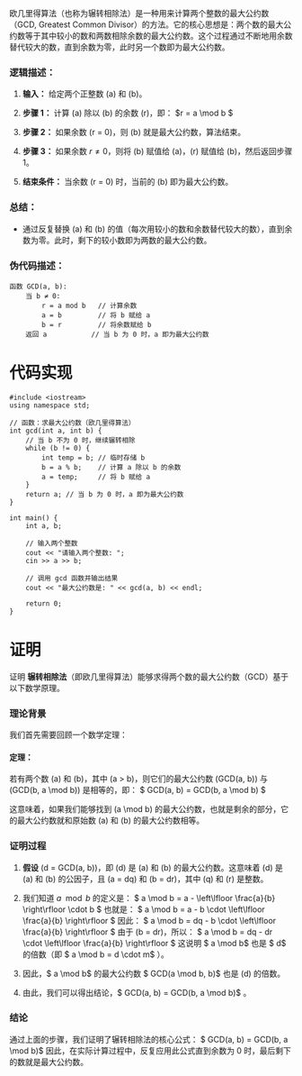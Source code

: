 欧几里得算法（也称为辗转相除法）是一种用来计算两个整数的最大公约数（GCD, Greatest Common Divisor）的方法。它的核心思想是：两个数的最大公约数等于其中较小的数和两数相除余数的最大公约数。这个过程通过不断地用余数替代较大的数，直到余数为零，此时另一个数即为最大公约数。

### 逻辑描述：

1. **输入：** 给定两个正整数 (a) 和 (b)。

2. **步骤 1：** 计算 (a) 除以 (b) 的余数 (r)，即：
   $r = a \mod b $

3. **步骤 2：** 如果余数 (r = 0)，则 (b) 就是最大公约数，算法结束。

4. **步骤 3：** 如果余数 $r \neq 0$，则将 (b) 赋值给 (a)，(r) 赋值给 (b)，然后返回步骤 1。

5. **结束条件：** 当余数 (r = 0) 时，当前的 (b) 即为最大公约数。

### 总结：

* 通过反复替换 (a) 和 (b) 的值（每次用较小的数和余数替代较大的数），直到余数为零。此时，剩下的较小数即为两数的最大公约数。

### 伪代码描述：

```
函数 GCD(a, b):
    当 b ≠ 0:
        r = a mod b   // 计算余数
        a = b         // 将 b 赋给 a
        b = r         // 将余数赋给 b
    返回 a           // 当 b 为 0 时，a 即为最大公约数
```


# 代码实现
```
#include <iostream>
using namespace std;

// 函数：求最大公约数（欧几里得算法）
int gcd(int a, int b) {
    // 当 b 不为 0 时，继续辗转相除
    while (b != 0) {
        int temp = b; // 临时存储 b
        b = a % b;    // 计算 a 除以 b 的余数
        a = temp;     // 将 b 赋给 a
    }
    return a; // 当 b 为 0 时，a 即为最大公约数
}

int main() {
    int a, b;

    // 输入两个整数
    cout << "请输入两个整数: ";
    cin >> a >> b;

    // 调用 gcd 函数并输出结果
    cout << "最大公约数是: " << gcd(a, b) << endl;

    return 0;
}

```

# 证明


证明 **辗转相除法**（即欧几里得算法）能够求得两个数的最大公约数（GCD）基于以下数学原理。

### 理论背景

我们首先需要回顾一个数学定理：

#### 定理：

若有两个数 (a) 和 (b)，其中 (a > b)，则它们的最大公约数 (GCD(a, b)) 与 (GCD(b, a \mod b)) 是相等的，即：
$ GCD(a, b) = GCD(b, a \mod b) $

这意味着，如果我们能够找到 (a \mod b) 的最大公约数，也就是剩余的部分，它的最大公约数就和原始数 (a) 和 (b) 的最大公约数相等。

### 证明过程

1. **假设** (d = GCD(a, b))，即 (d) 是 (a) 和 (b) 的最大公约数。这意味着 (d) 是 (a) 和 (b) 的公因子，且 (a = dq) 和 (b = dr)，其中 (q) 和 (r) 是整数。

2. 我们知道 $a \mod b$ 的定义是：
   $ 
   a \mod b = a - \left\lfloor \frac{a}{b} \right\rfloor \cdot b
  $ 
   也就是：
   $ 
   a \mod b = a - b \cdot \left\lfloor \frac{a}{b} \right\rfloor
   $ 
   因此：
   $ 
   a \mod b = dq - b \cdot \left\lfloor \frac{a}{b} \right\rfloor
   $ 
   由于 (b = dr)，所以：
   $ 
   a \mod b = dq - dr \cdot \left\lfloor \frac{a}{b} \right\rfloor
   $ 
   这说明 $ a \mod b$  也是 $ d$  的倍数（即 $ a \mod b = d \cdot m$ ）。

3. 因此，$ a \mod b$  的最大公约数 $ GCD(a \mod b, b)$  也是 (d) 的倍数。

4. 由此，我们可以得出结论，$ GCD(a, b) = GCD(b, a \mod b)$ 。

### 结论
通过上面的步骤，我们证明了辗转相除法的核心公式：
$ GCD(a, b) = GCD(b, a \mod b)$ 
因此，在实际计算过程中，反复应用此公式直到余数为 0 时，最后剩下的数就是最大公约数。


